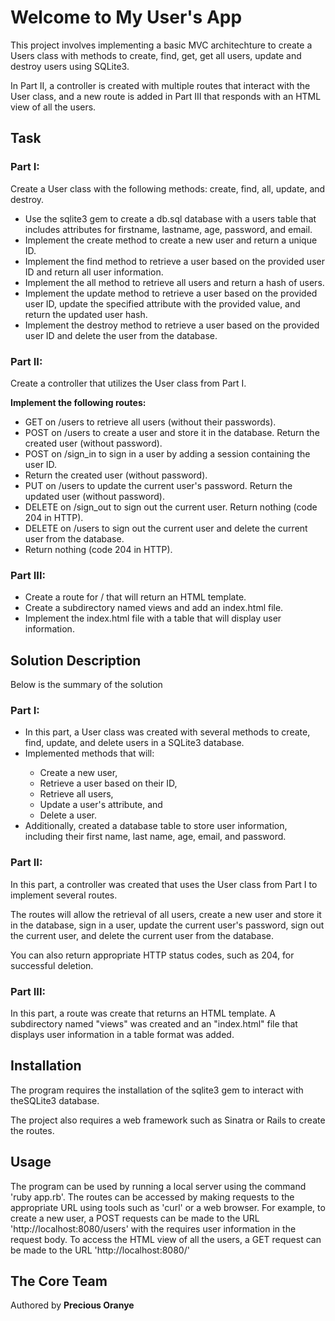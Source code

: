 <h1>Welcome to My User's App</h1>

<p>This project involves implementing a basic MVC architechture to create a Users
class with methods to create, find, get, get all users, update and destroy users
using SQLite3.</p>

<p>In Part II, a controller is created with multiple routes that interact with the User class,
and a new route is added in Part III that responds with an HTML view of all the users.</p>

<h2>Task</h2>
<h3>Part I:</h3> 
<p>Create a User class with the following methods: create, find, all, update, and destroy.</p>
<ul>
<li>Use the sqlite3 gem to create a db.sql database with a users table that includes attributes for firstname, lastname, age, password, and email.</li>
<li>Implement the create method to create a new user and return a unique ID.</li>
<li>Implement the find method to retrieve a user based on the provided user ID and return all user information.</li>
<li>Implement the all method to retrieve all users and return a hash of users.</li>
<li>Implement the update method to retrieve a user based on the provided user ID, update the specified attribute with the provided value, and return the updated user hash.</li>
<li>Implement the destroy method to retrieve a user based on the provided user ID and delete the user from the database.</li>
</ul>

<h3>Part II:</h3> 
<p>Create a controller that utilizes the User class from Part I.</p>
<strong>Implement the following routes:</strong>
<ul>
<li>GET on /users to retrieve all users (without their passwords).</li>
<li>POST on /users to create a user and store it in the database. Return the created user (without password).</li>
<li>POST on /sign_in to sign in a user by adding a session containing the user ID. </li>
<li>Return the created user (without password).</li>
<li>PUT on /users to update the current user's password. Return the updated user (without password).</li>
<li>DELETE on /sign_out to sign out the current user. Return nothing (code 204 in HTTP).</li>
<li>DELETE on /users to sign out the current user and delete the current user from the database. </li>
<li>Return nothing (code 204 in HTTP).</li>
</ul>

<h3>Part III:</h3>
<ul>
<li>Create a route for / that will return an HTML template.</li>
<li>Create a subdirectory named views and add an index.html file.</li>
<li>Implement the index.html file with a table that will display user information.</li>
</ul>

<h2>Solution Description</h2>

<p>Below is the summary of the solution</p>

<h3>Part I:</h3>
<ul>
<li>In this part, a User class was created with several methods to create, find, update, and delete users in a SQLite3 database. </li>
<li>Implemented methods that will:</li>
<ul>
 <li>Create a new user, </li>
 <li>Retrieve a user based on their ID,</li> 
 <li>Retrieve all users, </li>
 <li>Update a user's attribute, and </li>
 <li>Delete a user. </li>
</ul>
<li>Additionally, created a database table to store user information, including their first name, last name, age, email, and password.</li>
</ul>


<h3>Part II:</h3>

<p>In this part, a controller was created that uses the User class from Part I to implement several routes.</p>
<p>The routes will allow the retrieval of all users, create a new user and store it in the database, sign in a user, update the current user's password, sign out the current user, and delete the current user from the database. </p>

<p>You can also return appropriate HTTP status codes, such as 204, for successful deletion.</p>

<h3>Part III:</h3>

<p>In this part, a route was create that returns an HTML template. A subdirectory named "views" was created and an "index.html" file that displays user information in a table format was added.</p>

<h2>Installation</h2>
<p>The program requires the installation of the sqlite3 gem to interact with theSQLite3 database.</p>
<p>The project also requires a web framework such as Sinatra or Rails to create the routes.</p>

<h2>Usage</h2>
<p>The program can be used by running a local server using the command 'ruby app.rb'.
The routes can be accessed by making requests to the appropriate URL using tools
such as 'curl' or a web browser. For example, to create a new user, a POST requests
can be made to the URL 'http://localhost:8080/users' with the requires user information in the 
request body. To access the HTML view of all the users, a GET request can be made to the URL 'http://localhost:8080/'</p>


<h2>The Core Team</h2>
<p>Authored by <strong>Precious Oranye</strong></p>